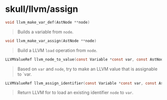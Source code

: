 # skull/llvm/assign

```c
void llvm_make_var_def(AstNode **node)
```

> Builds a variable from `node`.

```c
void llvm_make_var_assign(AstNode **node)
```

> Build a LLVM `load` operation from `node`.

```c
LLVMValueRef llvm_node_to_value(const Variable *const var, const AstNode *const node)
```

> Based on `var` and `node`, try to make an LLVM value that is assignable to `var.

```c
LLVMValueRef llvm_assign_identifier(const Variable *const var, const AstNode *const node)
```

> Return LLVM for to load an existing identifier `node` to `var`.

